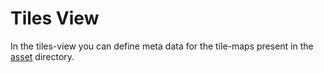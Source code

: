 # Tiles View

In the tiles-view you can define meta data for the tile-maps present in the [asset](projects/assets.md) directory.
